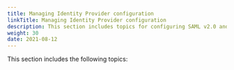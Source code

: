 ```yaml
---
title: Managing Identity Provider configuration
linkTitle: Managing Identity Provider configuration
description: This section includes topics for configuring SAML v2.0 and OpenID connect Identity Providers.
weight: 30
date: 2021-08-12
---
```


This section includes the following topics: